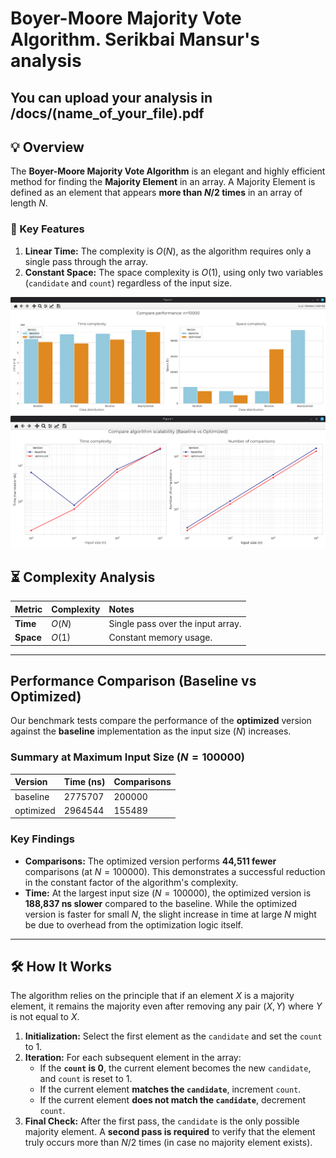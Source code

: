 # Boyer-Moore Majority Vote Algorithm. Serikbai Mansur's analysis

## You can upload your analysis in /docs/(name_of_your_file).pdf

## 💡 Overview
The **Boyer-Moore Majority Vote Algorithm** is an elegant and highly efficient method for finding the **Majority Element** in an array. A Majority Element is defined as an element that appears **more than $N/2$ times** in an array of length $N$.

### 🔑 Key Features
1.  **Linear Time:** The complexity is $O(N)$, as the algorithm requires only a single pass through the array.
2.  **Constant Space:** The space complexity is $O(1)$, using only two variables (`candidate` and `count`) regardless of the input size.

![nope](docs/performance-plots/compare_performance.png)
![nope](docs/performance-plots/compare_algorithm_scalibility.png)

## ⏳ Complexity Analysis
| Metric | Complexity | Notes |
| :--- | :--- | :--- |
| **Time** | $O(N)$ | Single pass over the input array. |
| **Space** | $O(1)$ | Constant memory usage. |

---

## Performance Comparison (Baseline vs Optimized)
Our benchmark tests compare the performance of the **optimized** version against the **baseline** implementation as the input size ($N$) increases.

### Summary at Maximum Input Size ($N = 100000$)

| Version | Time (ns) | Comparisons |
| :--- | :--- | :--- |
| baseline | 2775707 | 200000 |
| optimized | 2964544 | 155489 |

### Key Findings
* **Comparisons:** The optimized version performs **44,511 fewer** comparisons (at $N=100000$). This demonstrates a successful reduction in the constant factor of the algorithm's complexity.
* **Time:** At the largest input size ($N=100000$), the optimized version is **188,837 ns slower** compared to the baseline. While the optimized version is faster for small $N$, the slight increase in time at large $N$ might be due to overhead from the optimization logic itself.

---

## 🛠 How It Works
The algorithm relies on the principle that if an element $X$ is a majority element, it remains the majority even after removing any pair $(X, Y)$ where $Y$ is not equal to $X$.

1.  **Initialization:** Select the first element as the `candidate` and set the `count` to 1.
2.  **Iteration:** For each subsequent element in the array:
    * If the **`count` is 0**, the current element becomes the new `candidate`, and `count` is reset to 1.
    * If the current element **matches the `candidate`**, increment `count`.
    * If the current element **does not match the `candidate`**, decrement `count`.
3.  **Final Check:** After the first pass, the `candidate` is the only possible majority element. A **second pass is required** to verify that the element truly occurs more than $N/2$ times (in case no majority element exists).

